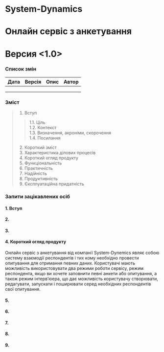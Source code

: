 
# System-Dynamics
# Онлайн сервіс з анкетування
# Версия <1.0>


### Список змін

| Дата | Версія | Опис | Автор |
| --- | --- | --- | --- |
|  |  |  |  |
|  |  |  |  |
|  |  |  |  |

### Зміст

> 1.	Вступ	
>>	1.1.	Ціль	
>>	1.2.	Контекст	
>>	1.3.	Визначення, акроніми, скорочення	
>>	1.4.	Посилання	
> 2.	Короткий зміст	
> 3.	Характеристика ділових процесів	
> 4.	Короткий огляд продукту	
> 5.	Функціональність	
> 6.	Практичність	
> 7.	Надійність	
> 8.	Продуктивність	
> 9.	Єксплуатаційна придатність	



### Запити зацікавлених осіб

#### 1. Вступ

#### 2. 

#### 3. 

#### 4. Короткий огляд продукту
	
Онлайн сервіс з анкетування від компанії System-Dynemics являє собою систему взаємодії респондентів і тих кому необхідно провести опитування для отримання певних даних. Користувачі  мають можливість використовувати два режими роботи сервісу, режим респондента, якщо ви хочете заповнити певні анкети або опитування, а також режим інтерв’юера, що дає можливість користувачу створювати, редагувати, запускати і поширювати серед необхідних респондентів свої опитування. 


#### 5. 

#### 6. 

#### 7. 

#### 8. 

#### 9. 
